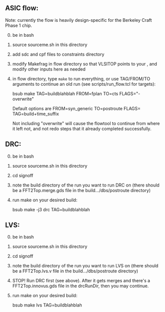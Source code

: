## ASIC flow:

Note: currently the flow is heavily design-specific for 
the Berkeley Craft Phase 1 chip.

0. be in bash
1. source sourceme.sh in this directory
2. add sdc and cpf files to constraints directory
3. modify Makefrag in flow directory so that VLSITOP 
   points to your <design>, and modify other inputs 
   here as needed
4. in flow directory, type `make` to run everything,
   or use TAG/FROM/TO arguments to continue an old
   run (see scripts/run_flow.tcl for targets):

    bsub make TAG=buildblahblah FROM=fplan TO=cts FLAGS="-overwrite"

   Default options are 
    FROM=syn_generic 
    TO=postroute
    FLAGS=
    TAG=build+time_suffix

   Not including "overwrite" will cause the flowtool
   to continue from where it left not, and not redo
   steps that it already completed successfully.

## DRC:

0. be in bash
1. source sourceme.sh in this directory
2. cd signoff
3. note the build directory of the run you want
   to run DRC on (there should be a FFT2Top.merge.gds
   file in the build.../dbs/postroute directory)
4. run make on your desired build:

    bsub make -j3 drc TAG=buildblahblah

## LVS:

0. be in bash
1. source sourceme.sh in this directory
2. cd signoff
3. note the build directory of the run you want
   to run LVS on (there should be a FFT2Top.lvs.v
   file in the build.../dbs/postroute directory)
4. STOP! Run DRC first (see above). After it gets
   merges and there's a FFT2Top.innovus.gds file in 
   the drcRunDir, then you may continue.
5. run make on your desired build:

    bsub make lvs TAG=buildblahblah
